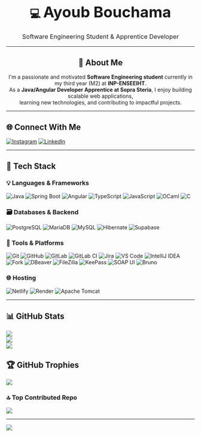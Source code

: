 <div align="center">

# 💻 <span style="font-size:2.5rem;">Ayoub Bouchama</span>  
### <span style="font-weight:normal;">Software Engineering Student & Apprentice Developer</span>

---

## 💫 About Me

I'm a passionate and motivated **Software Engineering student** currently in my third year (M2) at **INP-ENSEEIHT**.  
As a **Java/Angular Developer Apprentice at Sopra Steria**, I enjoy building scalable web applications,  
learning new technologies, and contributing to impactful projects.

</div>

---

## 🌐 Connect With Me
[![Instagram](https://img.shields.io/badge/Instagram-%23E4405F.svg?logo=Instagram&logoColor=white)](https://www.instagram.com/ayoubbouchama_/)
[![LinkedIn](https://img.shields.io/badge/LinkedIn-%230077B5.svg?logo=linkedin&logoColor=white)](https://www.linkedin.com/in/ayoubbouchama/)

---

## 🚀 Tech Stack

### 💡 Languages & Frameworks
![Java](https://img.shields.io/badge/java-%23ED8B00.svg?style=for-the-badge&logo=openjdk&logoColor=white)
![Spring Boot](https://img.shields.io/badge/spring%20boot-%236DB33F.svg?style=for-the-badge&logo=springboot&logoColor=white)
![Angular](https://img.shields.io/badge/angular-%23DD0031.svg?style=for-the-badge&logo=angular&logoColor=white)
![TypeScript](https://img.shields.io/badge/typescript-%23007ACC.svg?style=for-the-badge&logo=typescript&logoColor=white)
![JavaScript](https://img.shields.io/badge/javascript-%23323330.svg?style=for-the-badge&logo=javascript&logoColor=%23F7DF1E)
![OCaml](https://img.shields.io/badge/OCaml-%23E98407.svg?style=for-the-badge&logo=ocaml&logoColor=white)
![C](https://img.shields.io/badge/c-%2300599C.svg?style=for-the-badge&logo=c&logoColor=white)

### 🗃️ Databases & Backend
![PostgreSQL](https://img.shields.io/badge/postgres-%23316192.svg?style=for-the-badge&logo=postgresql&logoColor=white)
![MariaDB](https://img.shields.io/badge/MariaDB-003545?style=for-the-badge&logo=mariadb&logoColor=white)
![MySQL](https://img.shields.io/badge/mysql-4479A1.svg?style=for-the-badge&logo=mysql&logoColor=white)
![Hibernate](https://img.shields.io/badge/Hibernate-59666C?style=for-the-badge&logo=Hibernate&logoColor=white)
![Supabase](https://img.shields.io/badge/Supabase-3ECF8E?style=for-the-badge&logo=supabase&logoColor=white)

### 🧰 Tools & Platforms
![Git](https://img.shields.io/badge/git-%23F05033.svg?style=for-the-badge&logo=git&logoColor=white)
![GitHub](https://img.shields.io/badge/github-%23121011.svg?style=for-the-badge&logo=github&logoColor=white)
![GitLab](https://img.shields.io/badge/gitlab-%23181717.svg?style=for-the-badge&logo=gitlab&logoColor=white)
![GitLab CI](https://img.shields.io/badge/gitlab%20CI-%23181717.svg?style=for-the-badge&logo=gitlab&logoColor=white)
![Jira](https://img.shields.io/badge/jira-%230A0FFF.svg?style=for-the-badge&logo=jira&logoColor=white)
![VS Code](https://img.shields.io/badge/vscode-%23007ACC.svg?style=for-the-badge&logo=visual-studio-code&logoColor=white)
![IntelliJ IDEA](https://img.shields.io/badge/intellij%20idea-%23000000.svg?style=for-the-badge&logo=intellijidea&logoColor=white)
![Fork](https://img.shields.io/badge/Fork-%23000000.svg?style=for-the-badge&logo=fork&logoColor=white)
![DBeaver](https://img.shields.io/badge/DBeaver-%23000000.svg?style=for-the-badge&logo=dbeaver&logoColor=white)
![FileZilla](https://img.shields.io/badge/filezilla-%23BF0000.svg?style=for-the-badge&logo=filezilla&logoColor=white)
![KeePass](https://img.shields.io/badge/KeePass-%23282828.svg?style=for-the-badge&logo=keepass&logoColor=white)
![SOAP UI](https://img.shields.io/badge/SOAPUI-%23006699.svg?style=for-the-badge&logo=soapui&logoColor=white)
![Bruno](https://img.shields.io/badge/Bruno-%23000000.svg?style=for-the-badge&logo=bruno&logoColor=white)

### 🌐 Hosting
![Netlify](https://img.shields.io/badge/netlify-%23000000.svg?style=for-the-badge&logo=netlify&logoColor=#00C7B7)
![Render](https://img.shields.io/badge/render-%23000000.svg?style=for-the-badge&logo=render&logoColor=white)
![Apache Tomcat](https://img.shields.io/badge/apache%20tomcat-%23F8DC75.svg?style=for-the-badge&logo=apache-tomcat&logoColor=black)

---

## 📊 GitHub Stats
![](https://github-readme-stats.vercel.app/api?username=bouchaay&theme=dark&hide_border=false&include_all_commits=true&count_private=true)  
![](https://nirzak-streak-stats.vercel.app/?user=bouchaay&theme=dark&hide_border=false)  
![](https://github-readme-stats.vercel.app/api/top-langs/?username=bouchaay&theme=dark&hide_border=false&include_all_commits=true&count_private=true&layout=compact)

## 🏆 GitHub Trophies
![](https://github-profile-trophy.vercel.app/?username=bouchaay&theme=tokyonight&no-frame=true&no-bg=false&margin-w=4)

### 🔝 Top Contributed Repo
![](https://github-contributor-stats.vercel.app/api?username=bouchaay&limit=5&theme=tokyonight&combine_all_yearly_contributions=true)

---
[![](https://visitcount.itsvg.in/api?id=bouchaay&icon=0&color=0)](https://visitcount.itsvg.in)

<!-- Proudly created with GPRM ( https://gprm.itsvg.in ) -->
